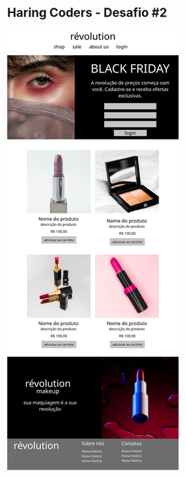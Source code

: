 # Haring Coders - Desafio #2

![](https://github.com/cabarros3/gama-challange2-ecommerce/blob/main/assets/Desktop%20-%201.png)
